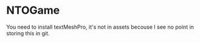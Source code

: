 # NTOGame
 You need to install textMeshPro, it's not in assets becouse I see no point in storing this in git.
